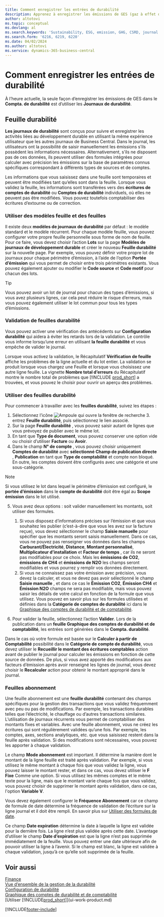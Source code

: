 ```yaml
---
title: Comment enregistrer les entrées de durabilité
description: Apprenez à enregistrer les émissions de GES (gaz à effet de serre).
author: altotovi
ms.topic: conceptual
ms.devlang: al
ms.search.keywords: 'Sustainability, ESG, emission, GHG, CSRD, journal'
ms.search.form: '6216, 6219, 6220'
ms.date: 04/02/2024
ms.author: altotovi
ms.service: dynamics-365-business-central
---
```


# <a name="how-to-record-sustainability-entries"></a>Comment enregistrer les entrées de durabilité

À l’heure actuelle, la seule façon d’enregistrer les émissions de GES dans le **Compta. de durabilité** est d’utiliser les **Journaux de durabilité**.   

## <a name="sustainability-journal"></a>Feuille durabilité

**Les journaux de durabilité** sont conçus pour suivre et enregistrer les activités liées au développement durable en utilisant la même expérience utilisateur que les autres journaux de Business Central. Dans le journal, les utilisateurs ont la possibilité de saisir manuellement les émissions s’ils possèdent les informations nécessaires. Alternativement, s’ils ne disposent pas de ces données, ils peuvent utiliser des formules intégrées pour calculer avec précision les émissions sur la base de paramètres connus spécifiques correspondant à différents types de sources et de comptes. 

Les informations que vous saisissez dans une feuille sont temporaires et peuvent être modifiées tant qu’elles sont dans la feuille. Lorsque vous validez la feuille, les informations sont transférées vers des **écritures de comptes de durabilité** ou **Comptes de durabilité** individuels, où elles ne peuvent pas être modifiées. Vous pouvez toutefois comptabiliser des écritures d’extourne ou de correction.  

### <a name="use-journal-templates-and-batches"></a>Utiliser des modèles feuille et des feuilles

Il existe deux **modèles de journaux de durabilité** par défaut : le modèle standard et le modèle récurrent. Pour chaque modèle feuille, vous pouvez configurer votre propre feuille personnelle sous forme de nom de feuille. Pour ce faire, vous devez choisir l’action **Lots** sur la page **Modèles de journaux de développement durable** et créer le nouveau **Feuille durabilité** sur la nouvelle page. Par exemple, vous pouvez définir votre propre lot de journaux pour chaque périmètre d’émission, à l’aide de l’option **Portée d’émission** qui vous permet de choisir entre trois périmètres existants. Vous pouvez également ajouter ou modifier le **Code source** et **Code motif** pour chacun des lots. 

>[!TIP]
>Vous pouvez avoir un lot de journal pour chacun des types d’émissions, si vous avez plusieurs lignes, car cela peut réduire le risque d’erreurs, mais vous pouvez également utiliser le lot commun pour tous les types d’émissions.   

### <a name="validating-sustainability-journals"></a>Validation de feuilles durabilité

Vous pouvez activer une vérification des antécédents sur **Configuration durabilité** qui aidera à éviter les retards lors de la validation. Le contrôle vous informe lorsqu’une erreur en utilisant **la feuille durabilité** et vous empêche de valider le journal.  

Lorsque vous activez la validation, le Récapitulatif **Vérification de feuille** affiche les problèmes de la ligne actuelle et du lot entier. La validation se produit lorsque vous chargez une Feuille et lorsque vous choisissez une autre ligne feuille. La vignette **Nombre total d’erreurs** du Récapitulatif montre le nombre total de problèmes que [!INCLUDE [prod_short](includes/prod_short.md)] a trouvées, et vous pouvez le choisir pour ouvrir un aperçu des problèmes. 

### <a name="work-with-sustainability-journals"></a>Utiliser des feuilles durabilité

Pour commencer à travailler avec les **feuilles durabilité**, suivez les étapes :   

1. Sélectionnez l’icône ![Ampoule qui ouvre la fenêtre de recherche 3.](media/ui-search/search_small.png "Dites-moi ce que vous voulez faire") entrez **Feuille durabilité**, puis sélectionnez le lien associé. 
2. Sur la page **Feuille durabilité** , vous pouvez saisir autant de lignes que vous prévoyez de publier avec le même lot.  
3. En tant que **Type de document**, vous pouvez conserver une option vide ou choisir d’utiliser **Facture** ou **Avoir**.  
4. Dans le champ **N° de compte** , vous pouvez choisir uniquement **Comptes de durabilité** avec **sélectionné Champ de publication directe** , **Publication** en tant que **Type de comptabilité** et compte non bloqué. En outre, les comptes doivent être configurés avec une catégorie et une sous-catégorie.  

>[!NOTE]
>Si vous utilisez le lot dans lequel le périmètre d’émission est configuré, le **portée d’émission** dans le **compte de durabilité** doit être égal au **Scope émission** dans le lot utilisé.  

5. Vous avez deux options : soit valider manuellement les montants, soit utiliser des formules.   

    1. Si vous disposez d’informations précises sur l’émission et que vous souhaitez les publier (c’est-à-dire que vous les avez sur la facture reçue), vous devez sélectionner le champ **Saisie manuelle** pour spécifier que les montants seront saisis manuellement. Dans ce cas, vous ne pouvez pas renseigner vos données dans les champs **Carburant/Électricité**, **Distance**, **Montant personnalisé**, **Multiplicateur d’installation** et **Facteur de temps** , car ils ne seront pas modifiables pour ce choix. Mais les **émissions de CO2**, **émissions de CH4** et **émissions de N2O** les champs seront modifiables et vous pourrez y remplir vos données directement. 
    2. Si vous ne connaissez pas votre émission avec précision, vous devez la calculer, et vous ne devez pas avoir sélectionné le champ **Saisie manuelle** , et dans ce cas le **Émission CO2**, **Émission CH4** et **Émission N2O** champs ne sera pas modifiable, mais vous pouvez saisir les détails de votre calcul en fonction de la formule que vous utilisez. Vous pouvez en savoir plus sur les formules utilisées et définies dans la **Catégorie de comptes de durabilité** ici dans le [Graphique des comptes de durabilité et de comptabilité](finance-sustainability-accounts-ledger.md#account-categories).
    
7. Pour valider la feuille, sélectionnez l’action **Valider**. Lors de la publication dans un **feuille Graphique des comptes de durabilité et de comptabilité**, les entrées sont générées dans le **Compta. durabilité**. 

Dans le cas où votre formule est basée sur le **Calculer à partir de Comptabilité** possibilité dans le **Catégorie de compte de durabilité**, vous devez utiliser le **Recueillir le montant des écritures comptables** action avant de publier le journal pour calculer les émissions en fonction de cette source de données. De plus, si vous avez apporté des modifications aux facteurs d’émission après avoir renseigné les lignes de journal, vous devez choisir le **Recalculer** action pour obtenir le montant approprié dans le journal.  

### <a name="recurring-journals"></a>Feuilles abonnement

Une feuille abonnement est une **feuille durabilité** contenant des champs spécifiques pour la gestion des transactions que vous validez fréquemment avec peu ou pas de modifications. Par exemple, les transactions durables telles que l’électricité, le chauffage ou d’autres transactions similaires. L’utilisation de journaux récurrents vous permet de comptabiliser des montants fixes et variables. Avec une feuille abonnement, vous ne créez les écritures qui sont régulièrement validées qu’une fois. Par exemple, les comptes, axes, sections analytiques, etc. que vous saisissez restent dans la feuille après validation. Si des modifications sont nécessaires, vous pouvez les apporter à chaque validation. 

Le champ **Mode abonnement** est important. Il détermine la manière dont le montant de la ligne feuille est traité après validation. Par exemple, si vous utilisez le même montant à chaque fois que vous validez la ligne, vous pouvez laisser le montant rester, et dans ce cas, vous devez utiliser le **F Fixe** Comme une option. Si vous utilisez les mêmes comptes et le même texte pour la ligne, mais que le montant varie chaque fois que vous validez, vous pouvez choisir de supprimer le montant après validation, dans ce cas, l'option **Variable V**. 

Vous devez également configurer le **Fréquence Abonnement** car ce champ de formule de date détermine la fréquence de validation de l’écriture sur la ligne journal et il doit être rempli. En savoir plus sur [Utiliser des formules de date](ui-enter-date-ranges.md#use-date-formulas).  

Ce champ **Date expiration** détermine la date à laquelle la ligne est validée pour la dernière fois. La ligne n’est plus validée après cette date. L’avantage d’utiliser le champ **Date d’expiration** est que la ligne n’est pas supprimée immédiatement de la feuille. Vous pouvez entrer une date ultérieure afin de pouvoir utiliser la ligne à l’avenir. Si le champ est blanc, la ligne est validée à chaque validation, jusqu’à ce qu’elle soit supprimée de la feuille.  

## <a name="see-also"></a>Voir aussi
[Finance](finance.md)    
[Vue d’ensemble de la gestion de la durabilité](finance-manage-sustainability.md)   
[Configuration de durabilité](finance-sustainability-setup.md)   
[Graphique des comptes de durabilité et de comptabilité](finance-sustainability-accounts-ledger.md)   
[Utiliser [!INCLUDE[prod_short](includes/prod_short.md)]](ui-work-product.md)   

[!INCLUDE[footer-include](includes/footer-banner.md)]
